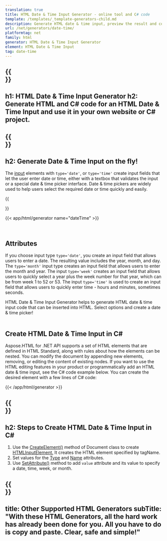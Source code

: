 ```yaml
---
translation: true
title: HTML Date & Time Input Generator - online tool and C# code
template: /templates/_template-generators-child.md
description: Generate HTML date & time input, preview the result and copy the generated HTML and C# code to your website.
url: /net/generators/date-time/
platformtag: net
family: html
generator: HTML Date & Time Input Generator
element: HTML Date & Time Input
tag: date-time
---
```


{{<section banner>}}
---
h1: HTML Date & Time Input Generator
h2: Generate HTML and C# code for an HTML Date & Time Input and use it in your own website or C# project.
---

{{<section overview>}}
---
h2: Generate Date & Time Input on the fly!
---

The [input](https://html.spec.whatwg.org/multipage/input.html#the-input-element) elements with `type='date'`, or `type='time'` create input fields that let the user enter date or time, either with a textbox that validates the input or a special date & time picker interface. Date & time pickers are widely used to help users select the required date or time quickly and easily.

{{<section plugin>}}

{{< app/html/generator name="dateTime" >}}

<br>
<h2> Attributes </h2>

If you choose input type `type='date'`, you create an input field that allows users to enter a date. The resulting value includes the year, month, and day.
The `type='month'` input type creates an input field that allows users to enter the month and year. The input `type='week'` creates an input field that allows users to quickly select a year plus the week number for that year, which can be from week 1 to 52 or 53. The input `type='time'` is used to create an input field that allows users to quickly enter time - hours and minutes, sometimes seconds.

HTML Date & Time Input Generator helps to generate HTML date & time input code that can be inserted into HTML. Select options and create a date & time picker!<br><br>

<h2> Create HTML Date & Time Input in C#</h2>

Aspose.HTML for .NET API supports a set of HTML elements that are defined in HTML Standard, along with rules about how the elements can be nested. You can modify the document by appending new elements, removing, or editing the content of existing nodes. If you want to use the HTML editing features in your product or programmatically add an HTML date & time input, see the C# code example below. You can create the desired element with a few lines of C# code:

{{< /app/html/generator >}}

{{<section steps>}}
---
h2: Steps to Create HTML Date & Time Input in C#
---

1. Use the [CreateElement()](https://reference.aspose.com/html/net/aspose.html.dom/document/createelement/) method of Document class to create [HTMLInputElement.](https://reference.aspose.com/html/net/aspose.html/htmlinputelement/) It creates the HTML element specified by tagName.
1. Set values for the [Type](https://reference.aspose.com/html/net/aspose.html/htmlinputelement/type/) and [Name](https://reference.aspose.com/html/net/aspose.html/htmlinputelement/name/) attributes.
1. Use [SetAttribute()](https://reference.aspose.com/html/net/aspose.html.dom/element/setattribute/) method to add `value` attribute and its value to specify a date, time, week, or month.

{{<section other-generators>}}
---
title: Other Supported HTML Generators
subTitle: "With these HTML Generators, all the hard work has already been done for you. All you have to do is copy and paste. Clear, safe and simple!"
---